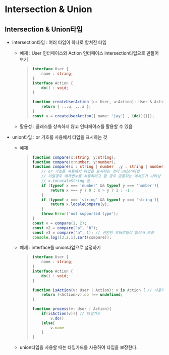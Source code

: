 # Intersection & Union

## Intersection & Union타입

* intersection타입 : 여러 타입이 하나로 합쳐진 타입
  * 예제 : User 인터페이스와 Action 인터페이스 intersection타입으로 만들어 보기

    > ```typescript
    > interface User {
    >     name : string;
    > }
    > interface Action {
    >     do() : void;
    > }
    > ​
    > function createUserAction (u: User, a:Action): User & Action {
    >     return { ...u, ...a };
    > }
    > const u = createUserAction({ name: 'jay'} , {do(){}});
    > ```

  * 활용성 : 클래스를 상속하지 않고 인터페이스를 활용할 수 있음
* union타입 : or 기호를 사용해서 타입을 표시하는 것
  * 예제

    > ```typescript
    > function compare(x:string, y:string);
    > function compare(x:number, y:number);
    > function compare(x : string | number  ,y : string | number) {
    >     // or 기호를 사용해서 타입을 표시하는 것이 union타입
    >     // 이럴경우 매개변수를 사용하려고 할 경우 공통되는 메서드가 나타남
    >     // x.toLocaleString 등..
    >     if (typeof x === 'number' && typeof y === 'number'){
    >         return x === y ? 0 : x > y ? 1 : -1 ;
    >     }
    >     if (typeof x === 'string' && typeof y === 'string'){
    >         return x.localeCompare(y);
    >     }
    >     throw Error('not supported type');
    > }
    > const v = compare(1, 2);
    > const v2 = compare("a", "b");
    > const v3 = compare("a", 1); // 선언된 오버로딩이 없어서 오류
    > console.log([3,2,1].sort(compare));
    > ```

  * 예제 : interface를 union타입으로 설정하기

    > ```typescript
    > interface User {
    >     name : string;
    > }
    > interface Action {
    >     do() : void;
    > }
    > ​
    > function isAction(v: User | Action): v is Action { // 사용자정의 타입가드
    >     return (<Action>v).do !== undefined;
    > }
    > ​
    > function process(v: User | Action){
    >     if(isAction(v)){ // 타입가드
    >         v.do()
    >     }else{
    >         v.name
    >     }
    > }
    > ```

  * union타입을 사용할 때는 타입가드를 사용하여 타입을 보장한다.


